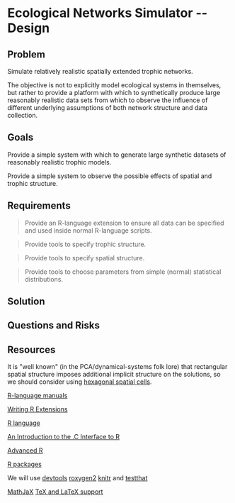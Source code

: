 # Ecological Networks Simulator -- Design

## Problem

Simulate relatively realistic spatially extended trophic networks.

The objective is not to explicitly model ecological systems in 
themselves, but rather to provide a platform with which to synthetically 
produce large reasonably realistic data sets from which to observe the 
influence of different underlying assumptions of both network structure 
and data collection.

## Goals

Provide a simple system with which to generate large synthetic datasets 
of reasonably realistic trophic models.

Provide a simple system to observe the possible effects of spatial and 
trophic structure.

## Requirements

> Provide an R-language extension to ensure all data can be specified and 
> used inside normal R-language scripts.

> Provide tools to specify trophic structure.

> Provide tools to specify spatial structure.

> Provide tools to choose parameters from simple (normal) statistical 
> distributions.

## Solution

## Questions and Risks

## Resources

It is "well known" (in the PCA/dynamical-systems folk lore) that 
rectangular spatial structure imposes additional implicit structure on 
the solutions, so we should consider using [hexagonal spatial 
cells](http://www.redblobgames.com/grids/hexagons/).

[R-language manuals](https://cran.r-project.org/manuals.html)

[Writing R 
Extensions](https://cran.r-project.org/doc/manuals/r-release/R-exts.html)

[R language](https://www.r-project.org/)

[An Introduction to the .C Interface to 
R](http://www.biostat.jhsph.edu/~rpeng/docs/interface.pdf)

[Advanced R](http://adv-r.had.co.nz/)

[R packages](http://r-pkgs.had.co.nz/)

We will use [devtools](https://github.com/hadley/devtools) 
[roxygen2](https://cran.r-project.org/web/packages/roxygen2/vignettes/roxygen2.html) 
[knitr](https://github.com/yihui/knitr) 
and [testthat](https://github.com/hadley/testthat)

[MathJaX](https://www.mathjax.org/) [TeX and LaTeX 
support](http://docs.mathjax.org/en/latest/tex.html#tex-support)
